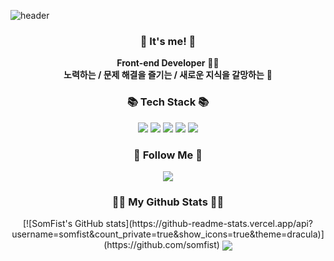 ![header](https://capsule-render.vercel.app/api?type=waving&color=gradient&height=300&section=header&text=Hi!%20I'm%20SomFist!&fontSize=90)

<h3 align="center">👋 It's me! 👋</h3>
<p align="center">
  <b>Front-end Developer</b> 👩‍💻 <br>
  <b>노력하는 / 문제 해결을 즐기는 / 새로운 지식을 갈망하는</b> 🤞
</p>

<h3 align="center">📚 Tech Stack 📚</h3>
<p align="center">
<img src="https://img.shields.io/badge/HTML5-34F26?style=flat-square&logo=HTML5&logoColor=white"/>
<img src="https://img.shields.io/badge/CSS3-1572B6?style=flat-square&logo=CSS3&logoColor=white"/>
<img src="https://img.shields.io/badge/JavaScript-F7DF1E?style=flat-square&logo=JavaScript&logoColor=white"/>
<img src="https://img.shields.io/badge/React-61DAFB?style=flat-square&logo=React&logoColor=white"/>
<img src="https://img.shields.io/badge/Git-black?style=flat-square&logo=Git&logoColor=white"/>
</p>

<h3 align="center">🌈 Follow Me 🌈</h3>
<p align="center">
  <a href="https://velog.io/@somfist"><img src="https://img.shields.io/badge/somfist-5FCA8B?style=flat-square&logo=velog&logoColor=white"/></a>
</p>

<h3 align="center">👩‍💻 My Github Stats 👩‍💻</h3>
<p align="center">
  [![SomFist's GitHub stats](https://github-readme-stats.vercel.app/api?username=somfist&count_private=true&show_icons=true&theme=dracula)](https://github.com/somfist)
  
  <img align="center" src="https://github-readme-stats.vercel.app/api/top-langs/?username=somfist&theme=dracula&exclude_repo=Computer-Science-Engineering&layout=compact&langs_count=10"/>
</p>
